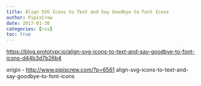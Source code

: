 ```yaml
---
title: Align SVG Icons to Text and Say Goodbye to Font Icons
author: PipisCrew
date: 2017-01-30
categories: [css]
toc: true
---
```


https://blog.prototypr.io/align-svg-icons-to-text-and-say-goodbye-to-font-icons-d44b3d7b26b4

origin - http://www.pipiscrew.com/?p=6561 align-svg-icons-to-text-and-say-goodbye-to-font-icons